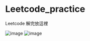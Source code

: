 # Leetcode_practice
Leetcode 解完放這裡

![image](https://assets.leetcode.com/static_assets/others/Introduction_to_Pandas_Badge.png)
![image](https://assets.leetcode.com/static_assets/others/algorithm_I.png)
